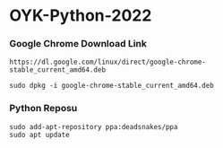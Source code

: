 # OYK-Python-2022


### Google Chrome Download Link
```shell
https://dl.google.com/linux/direct/google-chrome-stable_current_amd64.deb

sudo dpkg -i google-chrome-stable_current_amd64.deb
```

### Python Reposu
```shell
sudo add-apt-repository ppa:deadsnakes/ppa
sudo apt update
```